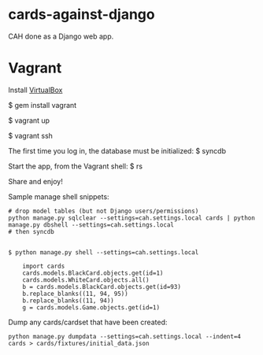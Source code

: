 cards-against-django
====================

CAH done as a Django web app.


Vagrant
=======

Install [VirtualBox](https://www.virtualbox.org/)

$ gem install vagrant

$ vagrant up

$ vagrant ssh

The first time you log in, the database must be initialized:
$ syncdb

Start the app, from the Vagrant shell:
$ rs

Share and enjoy!

Sample manage shell snippets:

    # drop model tables (but not Django users/permissions)
    python manage.py sqlclear --settings=cah.settings.local cards | python manage.py dbshell --settings=cah.settings.local 
    # then syncdb


    $ python manage.py shell --settings=cah.settings.local
    
        import cards
        cards.models.BlackCard.objects.get(id=1)
        cards.models.WhiteCard.objects.all()
        b = cards.models.BlackCard.objects.get(id=93)
        b.replace_blanks((11, 94, 95))
        b.replace_blanks((11, 94))
        g = cards.models.Game.objects.get(id=1)

Dump any cards/cardset that have been created:

    python manage.py dumpdata --settings=cah.settings.local --indent=4 cards > cards/fixtures/initial_data.json

